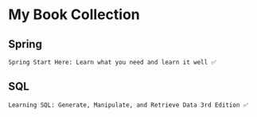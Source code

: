 # My Book Collection



## Spring
    Spring Start Here: Learn what you need and learn it well ✅ 
    
## SQL
    Learning SQL: Generate, Manipulate, and Retrieve Data 3rd Edition ✅ 
